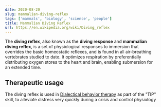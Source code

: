 ```yaml
---
date: 2020-08-20
slug: mammalian-diving-reflex
tags: ['mammals', 'biology', 'science', 'people']
title: Mammalian Diving Reflex
url: https://en.wikipedia.org/wiki/Diving_reflex
---
```


The **diving reflex**, also known as the **diving response** and **mammalian diving reflex**, is a set of physiological responses to immersion that overrides the basic homeostatic reflexes, and is found in all air-breathing vertebrates studied to date. It optimizes respiration by preferentially distributing oxygen stores to the heart and brain, enabling submersion for an extended time.

## Therapeutic usage

The diving reflex is used in [Dialectical behavior therapy](https://en.wikipedia.org/wiki/Dialectical_behavior_therapy) as part of the "TIP" skill, to alleviate distress very quickly during a crisis and control physiology